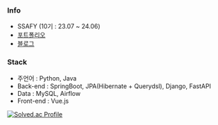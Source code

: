 ### Info
- SSAFY (10기 : 23.07 ~ 24.06)
- [포트폴리오](https://climbing-helicona-7e3.notion.site/134c69f13e9a80338bb3dfded49d932d)
- [블로그](https://welcome-to-yejins-world.tistory.com/)

### Stack
- 주언어 : Python, Java
- Back-end : SpringBoot, JPA(Hibernate + Querydsl), Django, FastAPI
- Data : MySQL, Airflow
- Front-end : Vue.js

[![Solved.ac Profile](http://mazassumnida.wtf/api/v2/generate_badge?boj=yjeum03)](https://solved.ac/yjeum03/)
